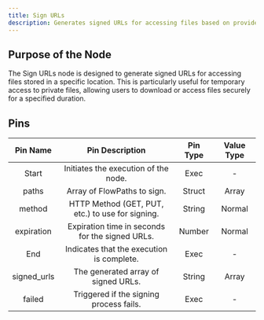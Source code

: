 ```yaml
---
title: Sign URLs
description: Generates signed URLs for accessing files based on provided paths and HTTP method.
---
```


## Purpose of the Node
The Sign URLs node is designed to generate signed URLs for accessing files stored in a specific location. This is particularly useful for temporary access to private files, allowing users to download or access files securely for a specified duration.

## Pins

| Pin Name | Pin Description | Pin Type | Value Type |
|:----------:|:-------------:|:------:|:------:|
| Start | Initiates the execution of the node. | Exec | - |
| paths | Array of FlowPaths to sign. | Struct | Array |
| method | HTTP Method (GET, PUT, etc.) to use for signing. | String | Normal |
| expiration | Expiration time in seconds for the signed URLs. | Number | Normal |
| End | Indicates that the execution is complete. | Exec | - |
| signed_urls | The generated array of signed URLs. | String | Array |
| failed | Triggered if the signing process fails. | Exec | - |